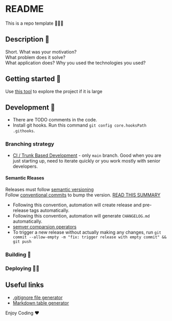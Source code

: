 # README
This is a repo template 👨🏼‍🔬  


## Description 🤝
Short. 
What was your motivation?  
What problem does it solve?  
What application does?
Why you used the technologies you used?



## Getting started 🚀 
Use [this tool](https://githubnext.com/projects/repo-visualization/) to explore the project if it is large

##  Development 🐙
- There are TODO comments in the code.
- Install git hooks. Run this command `git config core.hooksPath .githooks`.

### Branching strategy
- [CI / Trunk Based Development](https://www.youtube.com/watch?v=v4Ijkq6Myfc) - only `main` branch. Good when you are just starting up, need to iterate quickly or you work mostly with senior developers.

#### Semantic Rleases
Releases must follow [semantic versioning](https://semver.org/lang/uk/)  
Follow [conventional commits](https://www.conventionalcommits.org/en/v1.0.0/) to bump the version. [READ THIS SUMMARY](https://www.conventionalcommits.org/en/v1.0.0/#summary)

- Following this convention, automation will create release and pre-release tags automatically.
- Following this convention, automation will generate `CHANGELOG.md`  automatically.
- [semver comparsion operators](https://github.com/Masterminds/semver)
- To trigger a new release without actually making any changes, run `git commit --allow-empty -m "fix: trigger release with empty commit" && git push`


### Building 🧱

### Deploying 🏋🏼


## Useful links 
- [.gitignore file generator](https://www.toptal.com/developers/gitignore/)
- [Markdown table generator](https://www.tablesgenerator.com/markdown_tables)

Enjoy Coding ❤